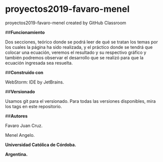 # proyectos2019-favaro-menel
proyectos2019-favaro-menel created by GitHub Classroom

##**Funcionamiento** 

Dos secciones, teórico donde se podrá leer de qué se tratan los temas por los cuales la página ha sido realizada, y el práctico donde se tendrá que colocar una ecuación, veremos el resultado y su respectivo gráfico y también podremos observar el desarrollo que se realizó para que la ecuación ingresada sea resuelta.

##**Construido con**

WebStorm: IDE by JetBrains.

##**Versionado**

Usamos git para el versionado. Para todas las versiones disponibles, mira los tags en este repositorio.

##**Autores**

Favaro Juan Cruz.

Menel Angelo.


**Universidad Católica de Córdoba.**

**Argentina.**
